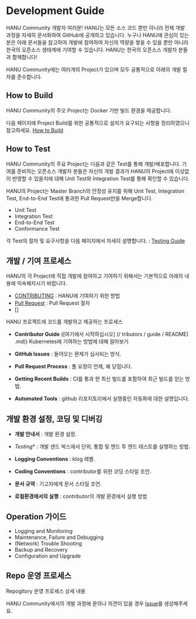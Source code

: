 # Development Guide

HANU Community 개발자 여러분! HANU는 모든 소스 코드 뿐만 아니라 전체 개발 과정을 자세히 문서화하여 GitHub에 공개하고 있습니다. 누구나 HANU에 관심이 있는 분은 아래 문서들을 참고하여 개발에 참여하여 자신의 역량을 쌓을 수 있을 뿐만 아니라 한국의 오픈소스 생태계에 기여할 수 있습니다. HANU는 한국의 오픈소스 개발자 분들과 함께합니다!

HANU Community에는 여러개의 Project가 있으며 모두 공통적으로 아래의 개발 절차를 준수합니다.  

## How to Build

HANU Community의 주오 Project는 Docker 기반 빌드 환경을 제공합니다. 

다음 페이지에 Project Build를 위한 공통적으로 설치가 요구되는 사항을 정리하였으니 참고하세요. [How to Build](./build.md)

## How to Test

HANU Community의 주요 Project는 다음과 같은 Test를 통해 개발/배포합니다. 기여를 준비하는 오픈소스 개발자 분들은 자신의 개발 결과가 HANU의 Project에 이상없이 반영할 수 있을지에 대해 Unit Test와 Integration Test를 통해 확인할 수 있습니다. 

HANU의 Project는 Master Branch의 안정성 유지를 위해 Unit Test, Integration Test, End-to-End Test에 통과한 Pull Request만을 Merge합니다.

* Unit Test
* Integration Test
* End-to-End Test
* Conformance Test

각 Test의 절차 및 요구사항을 다음 페이지에서 자세히 설명합니다. : [Testing Guide](test.md)




## 개발 / 기여 프로세스

HANU의 각 Project에 직접 개발에 참여하고 기여하기 위해서는 기본적으로 아래의 내용에 익숙해지시기 바랍니다. 

* [CONTRIBUTING](../contributing/README.md) : HANU에 기여하기 위한 방법
* [Pull Request](../contributing/pull-requests.md) : Pull Request 절차
* []

HANU 프로젝트에 코드를 개발하고 제공하는 프로세스

* **Contributor Guide**
  ([여기에서 시작하십시오] (/ tributors / guide / README)
.md)) Kubernetes에 기여하는 방법에 대해 알아보기

* **GitHub Issues** : 들어오는 문제가 심사되는 방식.

* **Pull Request Process** : 풀 요청이 언제, 왜 닫힙니다.

* **Getting Recent Builds** : CI를 통과 한 최신 빌드를 포함하여 최근 빌드를 얻는 방법.

* **Automated Tools** : github 리포지토리에서 실행중인 자동화에 대한 설명입니다.


## 개발 환경 설정, 코딩 및 디버깅

* **개발 안내서** : 개발 환경 설정.

* *Testing** : 개발 샌드 박스에서 단위, 통합 및 엔드 투 엔드 테스트를 실행하는 방법.

* **Logging Conventions** : klog 레벨.

* **Coding Conventions** : contributor를 위한 코딩 스타일 조언.

* **문서 규약** : 기고자에게 문서 스타일 조언.

* **로컬환경에서의 실행** : contributor의 개발 환경에서 실행 방법

## Operation 가이드
* Logging and Monitoring
* Maintenance, Failure and Debugging
* (Network) Trouble Shooting
* Backup and Recovery
* Configuration and Upgrade

## Repo 운영 프로세스
Repogitory 운영 프로세스 상세 내용

HANU Community에서의 개발 과정에 문의나 의견이 있을 경우 [Issue](https://github.com/openinfradev/community-draft/issues/new)를 생성해주세요. 
